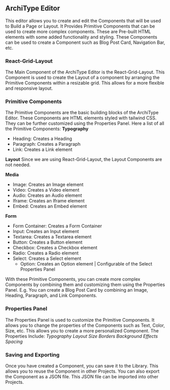 ## ArchiType Editor
This editor allows you to create and edit the Components that will be used to Build a Page or Layout.
It Provides Primitive Components that can be used to create more complex components. These are Pre-built HTML elements with some added functionality and styling.
These Components can be used to create a Component such as Blog Post Card, Navigation Bar, etc.

### React-Grid-Layout
The Main Component of the ArchiType Editor is the React-Grid-Layout. This Component is used to create the Layout of a component by arranging the Primitive Components within a resizable grid. This allows for a more flexible and responsive layout.

### Primitive Components
The Primitive Components are the basic building blocks of the ArchiType Editor. These Components are HTML elements styled with tailwind CSS. They can be further customized using the Properties Panel. 
Here a list of all the Primitive Components:
**Typography**
- Heading: Creates a Heading 
- Paragraph: Creates a Paragraph 
- Link: Creates a Link element 
  
**Layout**
Since we are using React-Grid-Layout, the Layout Components are not needed.

**Media**
- Image: Creates an Image element
- Video: Creates a Video element
- Audio: Creates an Audio element
- Iframe: Creates an Iframe element
- Embed: Creates an Embed element

**Form**
- Form Container: Creates a Form Container
- Input: Creates an Input element
- Textarea: Creates a Textarea element
- Button: Creates a Button element
- Checkbox: Creates a Checkbox element
- Radio: Creates a Radio element
- Select: Creates a Select element
   - Option: Creates an Option element | Configurable of the Select Properties Panel

With these Primitive Components, you can create more complex Components by combining them and customizing them using the Properties Panel.
E.g. You can create a Blog Post Card by combining an Image, Heading, Paragraph, and Link Components.

### Properties Panel
The Properties Panel is used to customize the Primitive Components. It allows you to change the properties of the Components such as Text, Color, Size, etc. This allows you to create a more personalized Component.
The Properties Include:
*Typography*
*Layout*
*Size*
*Borders*
*Background*
*Effects*
*Spacing*

### Saving and Exporting
Once you have created a Component, you can save it to the Library. This allows you to reuse the Component in other Projects. You can also export the Component as a JSON file. This JSON file can be imported into other Projects.